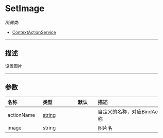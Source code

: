 # SetImage

*所属类*:
* [ContextActionService](/Api/Classes/Input/ContextActionService.md)
------------------------------------------------------------------------------------------
## 描述

设置图片

------------------------------------------------------------------------------------------
## 参数

|<div style="width:100px">名称</div>|<div style="width:100px">类型</div>|<div style="width:50px">默认</div>|<div style="width:350px">描述</div>|
|:---|:---|:---|:---|
|actionName|[string](/Api/DataType/String.md)||自定义的名称，对应BindAction中使用的绑定名称|
|image|[string](/Api/DataType/String.md)||图片名|
